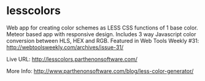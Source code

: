 lesscolors
==========

Web app for creating color schemes as LESS CSS functions of 1 base color. Meteor based app with responsive design. Includes 3 way Javascript color conversion between HLS, HEX and RGB. Featured in Web Tools Weekly #31: http://webtoolsweekly.com/archives/issue-31/

Live URL:
http://lesscolors.parthenonsoftware.com/

More Info:
http://www.parthenonsoftware.com/blog/less-color-generator/
